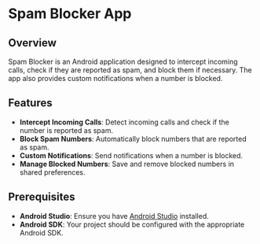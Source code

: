 # Spam Blocker App

## Overview

Spam Blocker is an Android application designed to intercept incoming calls, check if they are reported as spam, and block them if necessary. The app also provides custom notifications when a number is blocked.

## Features

- **Intercept Incoming Calls**: Detect incoming calls and check if the number is reported as spam.
- **Block Spam Numbers**: Automatically block numbers that are reported as spam.
- **Custom Notifications**: Send notifications when a number is blocked.
- **Manage Blocked Numbers**: Save and remove blocked numbers in shared preferences.

## Prerequisites

- **Android Studio**: Ensure you have [Android Studio](https://developer.android.com/studio) installed.
- **Android SDK**: Your project should be configured with the appropriate Android SDK.
